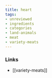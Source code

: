 ```yaml
---
title: heart
tags:
- unreviewed
- ingredients
- categories
- land-animals
- meat
- variety-meats
---
```



### Links

* [[variety-meats]]
